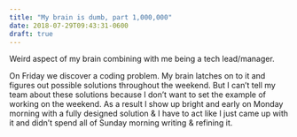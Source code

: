 ```yaml
---
title: "My brain is dumb, part 1,000,000"
date: 2018-07-29T09:43:31-0600
draft: true
---
```






Weird aspect of my brain combining with me being a tech lead/manager.

On Friday we discover a coding problem. My brain latches on to it and figures out possible solutions throughout the weekend. But I can’t tell my team about these solutions because I don’t want to set the example of working on the weekend. As a result I show up bright and early on Monday morning with a fully designed solution & I have to act like I just came up with it and didn’t spend all of Sunday morning writing & refining it.



